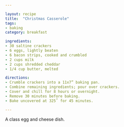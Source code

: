 ```yaml
---

layout: recipe
title:  "Christmas Casserole"
tags: 
- baking
category: breakfast

ingredients:
- 30 saltine crackers
- 6 eggs, lightly beaten
- 6 bacon strips, cooked and crumbled
- 2 cups milk
- 2 cups shredded cheddar
- 1/4 cup butter, melted

directions:
- Crumble crackers into a 11x7” baking pan. 
- Combine remaining ingredients; pour over crackers. 
- Cover and chill for 8 hours or overnight. 
- Remove 30 minutes before baking. 
- Bake uncovered at 325˚ for 45 minutes.

---
```


A class egg and cheese dish.